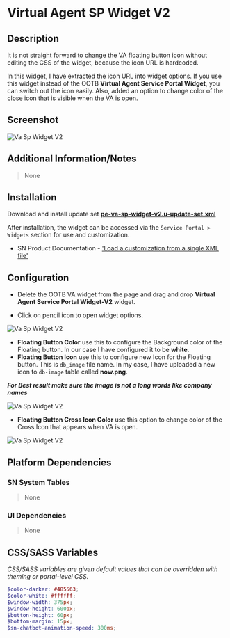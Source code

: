 # Virtual Agent SP Widget V2

## Description

It is not straight forward to change the VA floating button icon without editing the CSS of the widget, because the icon URL is hardcoded.

In this widget, I have extracted the icon URL into widget options. If you use this widget instead of the OOTB **Virtual Agent Service Portal Widget**, you can switch out the icon easily. Also, added an option to change color of the close icon that is visible when the VA is open.

## Screenshot

![Va Sp Widget V2](https://raw.githubusercontent.com/platform-experience/serviceportal-widget-library/master/src/pe-va-sp-widget-v2/images/va-floating-button.png)

## Additional Information/Notes

> None

## Installation

Download and install update set **[pe-va-sp-widget-v2.u-update-set.xml](https://github.com/platform-experience/serviceportal-widget-library/blob/master/src/pe-va-sp-widget-v2/pe-va-sp-widget-v2.u-update-set.xml)**

After installation, the widget can be accessed via the `Service Portal > Widgets` section for use and customization.

- SN Product Documentation - ['Load a customization from a single XML file'](https://docs.servicenow.com/bundle/kingston-application-development/page/build/system-update-sets/task/t_SaveAnUpdateSetAsAnXMLFile.html)

## Configuration

- Delete the OOTB VA widget from the page and drag and drop **Virtual Agent Service Portal Widget-V2** widget.

- Click on pencil icon to open widget options.

![Va Sp Widget V2](https://raw.githubusercontent.com/platform-experience/serviceportal-widget-library/master/src/pe-va-sp-widget-v2/images/widget-options.png)

- **Floating Button Color** use this to configure the Background color of the Floating button. In our case I have configured it to be **white**.
- **Floating Button Icon** use this to configure new Icon for the Floating button. This is `db_image` file name. In my case, I have uploaded a new icon to `db-image` table called **now.png**.

**_For Best result make sure the image is not a long words like company names_**

![Va Sp Widget V2](https://raw.githubusercontent.com/platform-experience/serviceportal-widget-library/master/src/pe-va-sp-widget-v2/images/options-explain1.png)

- **Floating Button Cross Icon Color** use this option to change color of the Cross Icon that appears when VA is open.

![Va Sp Widget V2](https://raw.githubusercontent.com/platform-experience/serviceportal-widget-library/master/src/pe-va-sp-widget-v2/images/cross-icon.png)

## Platform Dependencies

### SN System Tables

> None

### UI Dependencies

> None

## CSS/SASS Variables

_CSS/SASS variables are given default values that can be overridden with theming or portal-level CSS._

```scss
$color-darker: #485563;
$color-white: #ffffff;
$window-width: 375px;
$window-height: 600px;
$button-height: 60px;
$bottom-margin: 15px;
$sn-chatbot-animation-speed: 300ms;
```

